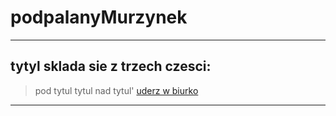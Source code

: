 # podpalanyMurzynek
--------
## tytyl sklada sie z trzech czesci:
>pod tytul
>tytul
>nad tytul'
[uderz w biurko](https://www.google.com/url?sa=i&url=https%3A%2F%2Fwww.runtimeasia.com%2Fwindows-10-blue-screen-bsod-when-starting-the-camera-webcam-spuvcbv64-sys%2F&psig=AOvVaw2G8BVp2n2znE87nYpxt3Qs&ust=1701767082676000&source=images&cd=vfe&opi=89978449&ved=0CA8QjRxqFwoTCJjPyc-29YIDFQAAAAAdAAAAABAD)
-------

